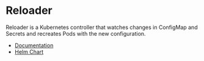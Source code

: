 # Reloader

Reloader is a Kubernetes controller that watches changes in ConfigMap and Secrets and recreates Pods with the new configuration.

- [Documentation](https://github.com/stakater/Reloader)
- [Helm Chart](https://github.com/stakater/Reloader/tree/master/deployments/kubernetes/chart/reloader)
